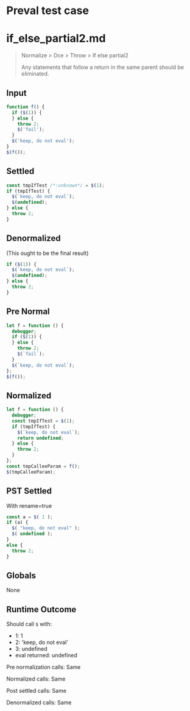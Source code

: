 # Preval test case

# if_else_partial2.md

> Normalize > Dce > Throw > If else partial2
>
> Any statements that follow a return in the same parent should be eliminated.

## Input

`````js filename=intro
function f() {
  if ($(1)) {
  } else {
    throw 2;
    $('fail');
  }
  $('keep, do not eval');
}
$(f());
`````

## Settled


`````js filename=intro
const tmpIfTest /*:unknown*/ = $(1);
if (tmpIfTest) {
  $(`keep, do not eval`);
  $(undefined);
} else {
  throw 2;
}
`````

## Denormalized
(This ought to be the final result)

`````js filename=intro
if ($(1)) {
  $(`keep, do not eval`);
  $(undefined);
} else {
  throw 2;
}
`````

## Pre Normal


`````js filename=intro
let f = function () {
  debugger;
  if ($(1)) {
  } else {
    throw 2;
    $(`fail`);
  }
  $(`keep, do not eval`);
};
$(f());
`````

## Normalized


`````js filename=intro
let f = function () {
  debugger;
  const tmpIfTest = $(1);
  if (tmpIfTest) {
    $(`keep, do not eval`);
    return undefined;
  } else {
    throw 2;
  }
};
const tmpCalleeParam = f();
$(tmpCalleeParam);
`````

## PST Settled
With rename=true

`````js filename=intro
const a = $( 1 );
if (a) {
  $( "keep, do not eval" );
  $( undefined );
}
else {
  throw 2;
}
`````

## Globals

None

## Runtime Outcome

Should call `$` with:
 - 1: 1
 - 2: 'keep, do not eval'
 - 3: undefined
 - eval returned: undefined

Pre normalization calls: Same

Normalized calls: Same

Post settled calls: Same

Denormalized calls: Same
